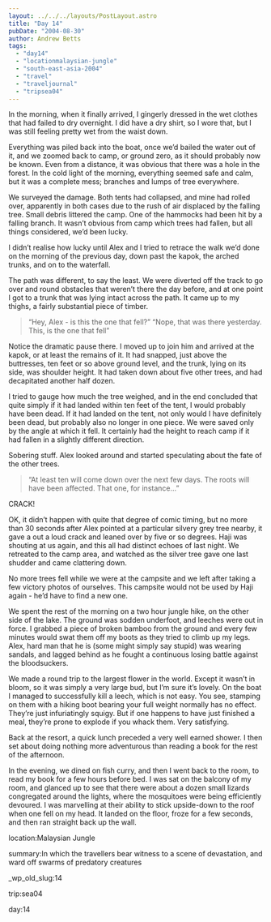 ```yaml
---
layout: ../../../layouts/PostLayout.astro
title: "Day 14"
pubDate: "2004-08-30"
author: Andrew Betts
tags: 
  - "day14"
  - "locationmalaysian-jungle"
  - "south-east-asia-2004"
  - "travel"
  - "traveljournal"
  - "tripsea04"
---
```


In the morning, when it finally arrived, I gingerly dressed in the wet clothes that had failed to dry overnight. I did have a dry shirt, so I wore that, but I was still feeling pretty wet from the waist down.

Everything was piled back into the boat, once we’d bailed the water out of it, and we zoomed back to camp, or ground zero, as it should probably now be known. Even from a distance, it was obvious that there was a hole in the forest. In the cold light of the morning, everything seemed safe and calm, but it was a complete mess; branches and lumps of tree everywhere.

We surveyed the damage. Both tents had collapsed, and mine had rolled over, apparently in both cases due to the rush of air displaced by the falling tree. Small debris littered the camp. One of the hammocks had been hit by a falling branch. It wasn’t obvious from camp which trees had fallen, but all things considered, we’d been lucky.

I didn’t realise how lucky until Alex and I tried to retrace the walk we’d done on the morning of the previous day, down past the kapok, the arched trunks, and on to the waterfall.

The path was different, to say the least. We were diverted off the track to go over and round obstacles that weren’t there the day before, and at one point I got to a trunk that was lying intact across the path. It came up to my thighs, a fairly substantial piece of timber.

> “Hey, Alex - is this the one that fell?” “Nope, that was there yesterday. This, is the one that fell”

Notice the dramatic pause there. I moved up to join him and arrived at the kapok, or at least the remains of it. It had snapped, just above the buttresses, ten feet or so above ground level, and the trunk, lying on its side, was shoulder height. It had taken down about five other trees, and had decapitated another half dozen.

I tried to gauge how much the tree weighed, and in the end concluded that quite simply if it had landed within ten feet of the tent, I would probably have been dead. If it had landed on the tent, not only would I have definitely been dead, but probably also no longer in one piece. We were saved only by the angle at which it fell. It certainly had the height to reach camp if it had fallen in a slightly different direction.

Sobering stuff. Alex looked around and started speculating about the fate of the other trees.

> “At least ten will come down over the next few days. The roots will have been affected. That one, for instance…”

CRACK!

OK, it didn’t happen with quite that degree of comic timing, but no more than 30 seconds after Alex pointed at a particular silvery grey tree nearby, it gave a out a loud crack and leaned over by five or so degrees. Haji was shouting at us again, and this all had distinct echoes of last night. We retreated to the camp area, and watched as the silver tree gave one last shudder and came clattering down.

No more trees fell while we were at the campsite and we left after taking a few victory photos of ourselves. This campsite would not be used by Haji again - he’d have to find a new one.

We spent the rest of the morning on a two hour jungle hike, on the other side of the lake. The ground was sodden underfoot, and leeches were out in force. I grabbed a piece of broken bamboo from the ground and every few minutes would swat them off my boots as they tried to climb up my legs. Alex, hard man that he is (some might simply say stupid) was wearing sandals, and lagged behind as he fought a continuous losing battle against the bloodsuckers.

We made a round trip to the largest flower in the world. Except it wasn’t in bloom, so it was simply a very large bud, but I’m sure it’s lovely. On the boat I managed to successfully kill a leech, which is not easy. You see, stamping on them with a hiking boot bearing your full weight normally has no effect. They’re just infuriatingly squigy. But if one happens to have just finished a meal, they’re prone to explode if you whack them. Very satisfying.

Back at the resort, a quick lunch preceded a very well earned shower. I then set about doing nothing more adventurous than reading a book for the rest of the afternoon.

In the evening, we dined on fish curry, and then I went back to the room, to read my book for a few hours before bed. I was sat on the balcony of my room, and glanced up to see that there were about a dozen small lizards congregated around the lights, where the mosquitoes were being efficiently devoured. I was marvelling at their ability to stick upside-down to the roof when one fell on my head. It landed on the floor, froze for a few seconds, and then ran straight back up the wall.

location:Malaysian Jungle

summary:In which the travellers bear witness to a scene of devastation, and ward off swarms of predatory creatures

\_wp\_old\_slug:14

trip:sea04

day:14
